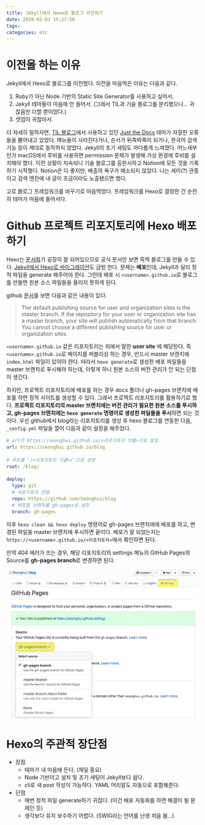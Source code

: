 ```yaml
---
title: Jekyll에서 Hexo로 블로그 이전하기
date: 2020-02-03 15:27:56
tags:
categories: etc
---
```


# 이전을 하는 이유

Jekyll에서 Hexo로 블로그를 이전했다.
이전을 마음먹은 이유는 다음과 같다.

1. Ruby가 아닌 Node 기반의 Static Site Generator를 사용하고 싶어서.
2. Jekyll 테마들이 마음에 안 들어서. (그래서 TIL과 기술 블로그를 분리했으나... 귀찮음만 더할 뿐이었다.)
3. 셋업이 귀찮아서.

더 자세히 말하자면, [TIL 블로그](https://seonghui.github.io/TIL/)에서 사용하고 있던 [Just the Docs](https://pmarsceill.github.io/just-the-docs/) 테마가 자잘한 오류들을 뿜어내고 있었다. 메뉴들이 사라진다거나, 순서가 뒤죽박죽이 되거나, 한국어 검색 기능 등이 제대로 동작하지 않았다. Jekyll의 초기 세팅도 까다롭게 느껴졌다. 어느새부턴가 macOS에서 루비를 사용하면 permission 문제가 발생해 가상 환경에 루비를 설치해야 했다.
이런 상황이 지속되니 기술 블로그를 등한시하고 Notion에 모든 것을 기록하기 시작했다. Notion은 다 좋지만, 배출의 욕구가 해소되지 않았다. 나는 세미(?) 관종이고 검색 엔진에 내 글이 조금이라도 노출됐으면 했다.

고로 블로그 프레임워크를 바꾸기로 마음먹었다. 프레임워크를 Hexo로 결정한 건 순전히 테마가 마음에 들어서다.

# Github 프로젝트 리포지토리에 Hexo 배포하기

Hexo는 [문서화](https://hexo.io/docs/)가 굉장히 잘 되어있으므로 공식 문서만 보면 뚝딱 블로그를 만들 수 있다. [Jekyll에서 Hexo로 마이그레이션](https://hexo.io/ko/docs/migration)도 금방 한다. 문제는 **배포**인데, Jekyll과 달리 정적 파일을 generate 해주어야 한다.
그런데 배포 시 `<username>.github.io`로 블로그를 만들면 원본 소스 파일들을 올리지 못하게 된다.

github [문서](https://help.github.com/en/github/working-with-github-pages/about-github-pages#publishing-sources-for-github-pages-sites)를 보면 다음과 같은 내용이 있다.

> The default publishing source for user and organization sites is the master branch. If the repository for your user or organization site has a master branch, your site will publish automatically from that branch. You cannot choose a different publishing source for user or organization sites.

`<username>.github.io` 같은 리포지토리는 위에서 말한 **user site** 에 해당된다.
즉 `<username>.github.io`로 페이지를 퍼블리싱 하는 경우, 반드시 master 브랜치에 `index.html` 파일이 있어야 한다. 따라서 `hexo generate`로 생성한 배포 파일들을 master 브랜치로 푸시해야 하는데, 이렇게 하니 원본 소스의 버전 관리가 안 되는 단점이 생긴다.

하지만, 프로젝트 리포지토리에 배포를 하는 경우 docs 폴더나 gh-pages 브랜치에 배포를 하면 정적 사이트를 생성할 수 있다. 그래서 프로젝트 리포지토리를 활용하기로 했다. **프로젝트 리포지토리의 master 브랜치에는 버전 관리가 필요한 원본 소스를 푸시하고, gh-pages 브랜치에는 `hexo generate` 명령어로 생성한 파일들을 푸시**하면 되는 것이다.
우선 github에서 blog라는 리포지토리를 생성 후 hexo 블로그를 연동한 다음, `_config.yml` 파일을 열어 다음과 같이 설정을 해주었다.

```yml
# url은 https://seonghui.github.io/<리포지토리 이름>으로 설정
url: https://seonghui.github.io/blog

# 루트를 '/<리포지토리 이름>/'으로 설정
root: /blog/

deploy:
  type: git
  # 리포지토리 연결
  repo: https://github.com/Seonghui/blog
  # 배포할 브랜치를 gh-pages로 설정
  branch: gh-pages
```

이후 `hexo clean && hexo deploy` 명령어로 gh-pages 브랜치에에 배포를 하고, 변경된 파일을 master 브랜치에 푸시하면 끝이다. 배포가 잘 되었는지는 `https://<username>.github.io/<리포지토리>`에서 확인하면 된다.

만약 404 에러가 뜨는 경우, 해당 리포지토리의 settings 메뉴의 GitHub Pages의 Source를 **gh-pages branch**로 변경하면 된다.

![example](/images/2020-02-03-post/5.png)
![example](/images/2020-02-03-post/10.png)

# Hexo의 주관적 장단점

- 장점
  - 테마가 내 마음에 든다. (제일 중요)
  - Node 기반이고 설치 및 초기 세팅이 Jekyll보다 쉽다.
  - cli로 새 post 작성이 가능하다. YAML 머리말도 자동으로 포함해준다.
- 단점
  - 매번 정적 파일 generate하기 귀찮다. (이건 배포 자동화를 하면 해결이 될 문제인 듯)
  - 생각보다 유지 보수하기 어렵다. (SWIG라는 언어를 난생 처음 봄...)
